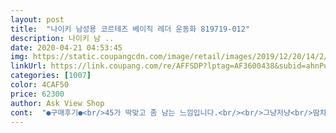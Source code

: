 ```yaml
---
layout: post 
title:  "나이키 남성용 코르테즈 베이직 레더 운동화 819719-012" 
description: 나이키 남 ..
date: 2020-04-21 04:53:45 
img: https://static.coupangcdn.com/image/retail/images/2019/12/20/14/2/f8ef200a-9531-45fe-a467-a3be0c71b732.jpg 
linkUrl: https://link.coupang.com/re/AFFSDP?lptag=AF3600438&subid=ahnPublicAsk&pageKey=1104940548&itemId=2065949574&vendorItemId=70432407288&traceid=V0-113-8e5c65f5a65ba6e1 
categories: [1007] 
color: 4CAF50 
price: 62300 
author: Ask View Shop 
cont:  "●구매후기●<br/>45가 딱맞고 좀 남는 느낌입니다.<br/><br/>그냥저냥<br/>땀차고 원래 발사이즈가 235<br/> -40 신는데<br/>발볼 넓으신분은 무조건 한 사이즈 크게 신으셔야합니다<br/>방한화를 답답해해서 구매해봤는데 괜찮았음!<br/>여름빼곤 3계절 무난함!  추천<br/>예뻐요.<br/> 근데, 통풍이 잘 안되서<br/>이거 물건임!<br/>이쁨×1000000000<br/>" 
---
```

